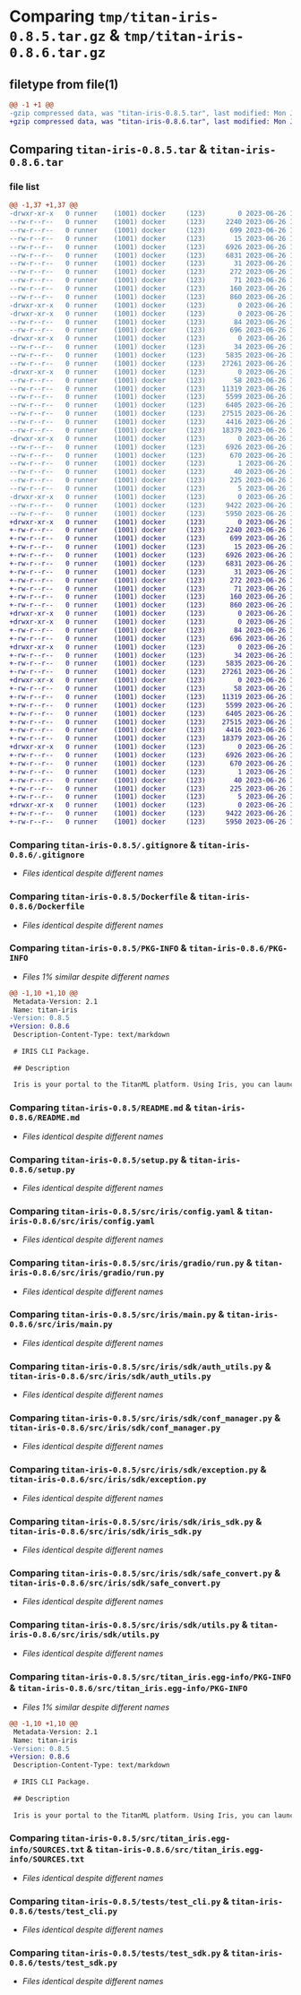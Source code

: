 # Comparing `tmp/titan-iris-0.8.5.tar.gz` & `tmp/titan-iris-0.8.6.tar.gz`

## filetype from file(1)

```diff
@@ -1 +1 @@
-gzip compressed data, was "titan-iris-0.8.5.tar", last modified: Mon Jun 26 11:36:14 2023, max compression
+gzip compressed data, was "titan-iris-0.8.6.tar", last modified: Mon Jun 26 14:56:18 2023, max compression
```

## Comparing `titan-iris-0.8.5.tar` & `titan-iris-0.8.6.tar`

### file list

```diff
@@ -1,37 +1,37 @@
-drwxr-xr-x   0 runner    (1001) docker     (123)        0 2023-06-26 11:36:14.550314 titan-iris-0.8.5/
--rw-r--r--   0 runner    (1001) docker     (123)     2240 2023-06-26 11:35:56.000000 titan-iris-0.8.5/.gitignore
--rw-r--r--   0 runner    (1001) docker     (123)      699 2023-06-26 11:35:56.000000 titan-iris-0.8.5/Dockerfile
--rw-r--r--   0 runner    (1001) docker     (123)       15 2023-06-26 11:35:56.000000 titan-iris-0.8.5/MANIFEST.in
--rw-r--r--   0 runner    (1001) docker     (123)     6926 2023-06-26 11:36:14.550314 titan-iris-0.8.5/PKG-INFO
--rw-r--r--   0 runner    (1001) docker     (123)     6831 2023-06-26 11:35:56.000000 titan-iris-0.8.5/README.md
--rw-r--r--   0 runner    (1001) docker     (123)       31 2023-06-26 11:35:56.000000 titan-iris-0.8.5/pytest.ini
--rw-r--r--   0 runner    (1001) docker     (123)      272 2023-06-26 11:35:56.000000 titan-iris-0.8.5/requirements.txt
--rw-r--r--   0 runner    (1001) docker     (123)       71 2023-06-26 11:35:56.000000 titan-iris-0.8.5/requirements_dev.txt
--rw-r--r--   0 runner    (1001) docker     (123)      160 2023-06-26 11:36:14.550314 titan-iris-0.8.5/setup.cfg
--rw-r--r--   0 runner    (1001) docker     (123)      860 2023-06-26 11:35:56.000000 titan-iris-0.8.5/setup.py
-drwxr-xr-x   0 runner    (1001) docker     (123)        0 2023-06-26 11:36:14.534314 titan-iris-0.8.5/src/
-drwxr-xr-x   0 runner    (1001) docker     (123)        0 2023-06-26 11:36:14.542314 titan-iris-0.8.5/src/iris/
--rw-r--r--   0 runner    (1001) docker     (123)       84 2023-06-26 11:35:56.000000 titan-iris-0.8.5/src/iris/__init__.py
--rw-r--r--   0 runner    (1001) docker     (123)      696 2023-06-26 11:35:56.000000 titan-iris-0.8.5/src/iris/config.yaml
-drwxr-xr-x   0 runner    (1001) docker     (123)        0 2023-06-26 11:36:14.542314 titan-iris-0.8.5/src/iris/gradio/
--rw-r--r--   0 runner    (1001) docker     (123)       34 2023-06-26 11:35:56.000000 titan-iris-0.8.5/src/iris/gradio/__init__.py
--rw-r--r--   0 runner    (1001) docker     (123)     5835 2023-06-26 11:35:56.000000 titan-iris-0.8.5/src/iris/gradio/run.py
--rw-r--r--   0 runner    (1001) docker     (123)    27261 2023-06-26 11:35:56.000000 titan-iris-0.8.5/src/iris/main.py
-drwxr-xr-x   0 runner    (1001) docker     (123)        0 2023-06-26 11:36:14.546314 titan-iris-0.8.5/src/iris/sdk/
--rw-r--r--   0 runner    (1001) docker     (123)       58 2023-06-26 11:35:56.000000 titan-iris-0.8.5/src/iris/sdk/__init__.py
--rw-r--r--   0 runner    (1001) docker     (123)    11319 2023-06-26 11:35:56.000000 titan-iris-0.8.5/src/iris/sdk/auth_utils.py
--rw-r--r--   0 runner    (1001) docker     (123)     5599 2023-06-26 11:35:56.000000 titan-iris-0.8.5/src/iris/sdk/conf_manager.py
--rw-r--r--   0 runner    (1001) docker     (123)     6405 2023-06-26 11:35:56.000000 titan-iris-0.8.5/src/iris/sdk/exception.py
--rw-r--r--   0 runner    (1001) docker     (123)    27515 2023-06-26 11:35:56.000000 titan-iris-0.8.5/src/iris/sdk/iris_sdk.py
--rw-r--r--   0 runner    (1001) docker     (123)     4416 2023-06-26 11:35:56.000000 titan-iris-0.8.5/src/iris/sdk/safe_convert.py
--rw-r--r--   0 runner    (1001) docker     (123)    18379 2023-06-26 11:35:56.000000 titan-iris-0.8.5/src/iris/sdk/utils.py
-drwxr-xr-x   0 runner    (1001) docker     (123)        0 2023-06-26 11:36:14.550314 titan-iris-0.8.5/src/titan_iris.egg-info/
--rw-r--r--   0 runner    (1001) docker     (123)     6926 2023-06-26 11:36:14.000000 titan-iris-0.8.5/src/titan_iris.egg-info/PKG-INFO
--rw-r--r--   0 runner    (1001) docker     (123)      670 2023-06-26 11:36:14.000000 titan-iris-0.8.5/src/titan_iris.egg-info/SOURCES.txt
--rw-r--r--   0 runner    (1001) docker     (123)        1 2023-06-26 11:36:14.000000 titan-iris-0.8.5/src/titan_iris.egg-info/dependency_links.txt
--rw-r--r--   0 runner    (1001) docker     (123)       40 2023-06-26 11:36:14.000000 titan-iris-0.8.5/src/titan_iris.egg-info/entry_points.txt
--rw-r--r--   0 runner    (1001) docker     (123)      225 2023-06-26 11:36:14.000000 titan-iris-0.8.5/src/titan_iris.egg-info/requires.txt
--rw-r--r--   0 runner    (1001) docker     (123)        5 2023-06-26 11:36:14.000000 titan-iris-0.8.5/src/titan_iris.egg-info/top_level.txt
-drwxr-xr-x   0 runner    (1001) docker     (123)        0 2023-06-26 11:36:14.550314 titan-iris-0.8.5/tests/
--rw-r--r--   0 runner    (1001) docker     (123)     9422 2023-06-26 11:35:56.000000 titan-iris-0.8.5/tests/test_cli.py
--rw-r--r--   0 runner    (1001) docker     (123)     5950 2023-06-26 11:35:56.000000 titan-iris-0.8.5/tests/test_sdk.py
+drwxr-xr-x   0 runner    (1001) docker     (123)        0 2023-06-26 14:56:18.738480 titan-iris-0.8.6/
+-rw-r--r--   0 runner    (1001) docker     (123)     2240 2023-06-26 14:56:01.000000 titan-iris-0.8.6/.gitignore
+-rw-r--r--   0 runner    (1001) docker     (123)      699 2023-06-26 14:56:01.000000 titan-iris-0.8.6/Dockerfile
+-rw-r--r--   0 runner    (1001) docker     (123)       15 2023-06-26 14:56:01.000000 titan-iris-0.8.6/MANIFEST.in
+-rw-r--r--   0 runner    (1001) docker     (123)     6926 2023-06-26 14:56:18.738480 titan-iris-0.8.6/PKG-INFO
+-rw-r--r--   0 runner    (1001) docker     (123)     6831 2023-06-26 14:56:01.000000 titan-iris-0.8.6/README.md
+-rw-r--r--   0 runner    (1001) docker     (123)       31 2023-06-26 14:56:01.000000 titan-iris-0.8.6/pytest.ini
+-rw-r--r--   0 runner    (1001) docker     (123)      272 2023-06-26 14:56:01.000000 titan-iris-0.8.6/requirements.txt
+-rw-r--r--   0 runner    (1001) docker     (123)       71 2023-06-26 14:56:01.000000 titan-iris-0.8.6/requirements_dev.txt
+-rw-r--r--   0 runner    (1001) docker     (123)      160 2023-06-26 14:56:18.738480 titan-iris-0.8.6/setup.cfg
+-rw-r--r--   0 runner    (1001) docker     (123)      860 2023-06-26 14:56:01.000000 titan-iris-0.8.6/setup.py
+drwxr-xr-x   0 runner    (1001) docker     (123)        0 2023-06-26 14:56:18.730480 titan-iris-0.8.6/src/
+drwxr-xr-x   0 runner    (1001) docker     (123)        0 2023-06-26 14:56:18.734480 titan-iris-0.8.6/src/iris/
+-rw-r--r--   0 runner    (1001) docker     (123)       84 2023-06-26 14:56:01.000000 titan-iris-0.8.6/src/iris/__init__.py
+-rw-r--r--   0 runner    (1001) docker     (123)      696 2023-06-26 14:56:01.000000 titan-iris-0.8.6/src/iris/config.yaml
+drwxr-xr-x   0 runner    (1001) docker     (123)        0 2023-06-26 14:56:18.734480 titan-iris-0.8.6/src/iris/gradio/
+-rw-r--r--   0 runner    (1001) docker     (123)       34 2023-06-26 14:56:01.000000 titan-iris-0.8.6/src/iris/gradio/__init__.py
+-rw-r--r--   0 runner    (1001) docker     (123)     5835 2023-06-26 14:56:01.000000 titan-iris-0.8.6/src/iris/gradio/run.py
+-rw-r--r--   0 runner    (1001) docker     (123)    27261 2023-06-26 14:56:01.000000 titan-iris-0.8.6/src/iris/main.py
+drwxr-xr-x   0 runner    (1001) docker     (123)        0 2023-06-26 14:56:18.734480 titan-iris-0.8.6/src/iris/sdk/
+-rw-r--r--   0 runner    (1001) docker     (123)       58 2023-06-26 14:56:01.000000 titan-iris-0.8.6/src/iris/sdk/__init__.py
+-rw-r--r--   0 runner    (1001) docker     (123)    11319 2023-06-26 14:56:01.000000 titan-iris-0.8.6/src/iris/sdk/auth_utils.py
+-rw-r--r--   0 runner    (1001) docker     (123)     5599 2023-06-26 14:56:01.000000 titan-iris-0.8.6/src/iris/sdk/conf_manager.py
+-rw-r--r--   0 runner    (1001) docker     (123)     6405 2023-06-26 14:56:01.000000 titan-iris-0.8.6/src/iris/sdk/exception.py
+-rw-r--r--   0 runner    (1001) docker     (123)    27515 2023-06-26 14:56:01.000000 titan-iris-0.8.6/src/iris/sdk/iris_sdk.py
+-rw-r--r--   0 runner    (1001) docker     (123)     4416 2023-06-26 14:56:01.000000 titan-iris-0.8.6/src/iris/sdk/safe_convert.py
+-rw-r--r--   0 runner    (1001) docker     (123)    18379 2023-06-26 14:56:01.000000 titan-iris-0.8.6/src/iris/sdk/utils.py
+drwxr-xr-x   0 runner    (1001) docker     (123)        0 2023-06-26 14:56:18.734480 titan-iris-0.8.6/src/titan_iris.egg-info/
+-rw-r--r--   0 runner    (1001) docker     (123)     6926 2023-06-26 14:56:18.000000 titan-iris-0.8.6/src/titan_iris.egg-info/PKG-INFO
+-rw-r--r--   0 runner    (1001) docker     (123)      670 2023-06-26 14:56:18.000000 titan-iris-0.8.6/src/titan_iris.egg-info/SOURCES.txt
+-rw-r--r--   0 runner    (1001) docker     (123)        1 2023-06-26 14:56:18.000000 titan-iris-0.8.6/src/titan_iris.egg-info/dependency_links.txt
+-rw-r--r--   0 runner    (1001) docker     (123)       40 2023-06-26 14:56:18.000000 titan-iris-0.8.6/src/titan_iris.egg-info/entry_points.txt
+-rw-r--r--   0 runner    (1001) docker     (123)      225 2023-06-26 14:56:18.000000 titan-iris-0.8.6/src/titan_iris.egg-info/requires.txt
+-rw-r--r--   0 runner    (1001) docker     (123)        5 2023-06-26 14:56:18.000000 titan-iris-0.8.6/src/titan_iris.egg-info/top_level.txt
+drwxr-xr-x   0 runner    (1001) docker     (123)        0 2023-06-26 14:56:18.738480 titan-iris-0.8.6/tests/
+-rw-r--r--   0 runner    (1001) docker     (123)     9422 2023-06-26 14:56:01.000000 titan-iris-0.8.6/tests/test_cli.py
+-rw-r--r--   0 runner    (1001) docker     (123)     5950 2023-06-26 14:56:01.000000 titan-iris-0.8.6/tests/test_sdk.py
```

### Comparing `titan-iris-0.8.5/.gitignore` & `titan-iris-0.8.6/.gitignore`

 * *Files identical despite different names*

### Comparing `titan-iris-0.8.5/Dockerfile` & `titan-iris-0.8.6/Dockerfile`

 * *Files identical despite different names*

### Comparing `titan-iris-0.8.5/PKG-INFO` & `titan-iris-0.8.6/PKG-INFO`

 * *Files 1% similar despite different names*

```diff
@@ -1,10 +1,10 @@
 Metadata-Version: 2.1
 Name: titan-iris
-Version: 0.8.5
+Version: 0.8.6
 Description-Content-Type: text/markdown
 
 # IRIS CLI Package.
 
 ## Description
 
 Iris is your portal to the TitanML platform. Using Iris, you can launch jobs to run on TitanML servers, run your own models and datasets through our compression algorithms, and explore and download the optimised models from the Titan Store.
```

### Comparing `titan-iris-0.8.5/README.md` & `titan-iris-0.8.6/README.md`

 * *Files identical despite different names*

### Comparing `titan-iris-0.8.5/setup.py` & `titan-iris-0.8.6/setup.py`

 * *Files identical despite different names*

### Comparing `titan-iris-0.8.5/src/iris/config.yaml` & `titan-iris-0.8.6/src/iris/config.yaml`

 * *Files identical despite different names*

### Comparing `titan-iris-0.8.5/src/iris/gradio/run.py` & `titan-iris-0.8.6/src/iris/gradio/run.py`

 * *Files identical despite different names*

### Comparing `titan-iris-0.8.5/src/iris/main.py` & `titan-iris-0.8.6/src/iris/main.py`

 * *Files identical despite different names*

### Comparing `titan-iris-0.8.5/src/iris/sdk/auth_utils.py` & `titan-iris-0.8.6/src/iris/sdk/auth_utils.py`

 * *Files identical despite different names*

### Comparing `titan-iris-0.8.5/src/iris/sdk/conf_manager.py` & `titan-iris-0.8.6/src/iris/sdk/conf_manager.py`

 * *Files identical despite different names*

### Comparing `titan-iris-0.8.5/src/iris/sdk/exception.py` & `titan-iris-0.8.6/src/iris/sdk/exception.py`

 * *Files identical despite different names*

### Comparing `titan-iris-0.8.5/src/iris/sdk/iris_sdk.py` & `titan-iris-0.8.6/src/iris/sdk/iris_sdk.py`

 * *Files identical despite different names*

### Comparing `titan-iris-0.8.5/src/iris/sdk/safe_convert.py` & `titan-iris-0.8.6/src/iris/sdk/safe_convert.py`

 * *Files identical despite different names*

### Comparing `titan-iris-0.8.5/src/iris/sdk/utils.py` & `titan-iris-0.8.6/src/iris/sdk/utils.py`

 * *Files identical despite different names*

### Comparing `titan-iris-0.8.5/src/titan_iris.egg-info/PKG-INFO` & `titan-iris-0.8.6/src/titan_iris.egg-info/PKG-INFO`

 * *Files 1% similar despite different names*

```diff
@@ -1,10 +1,10 @@
 Metadata-Version: 2.1
 Name: titan-iris
-Version: 0.8.5
+Version: 0.8.6
 Description-Content-Type: text/markdown
 
 # IRIS CLI Package.
 
 ## Description
 
 Iris is your portal to the TitanML platform. Using Iris, you can launch jobs to run on TitanML servers, run your own models and datasets through our compression algorithms, and explore and download the optimised models from the Titan Store.
```

### Comparing `titan-iris-0.8.5/src/titan_iris.egg-info/SOURCES.txt` & `titan-iris-0.8.6/src/titan_iris.egg-info/SOURCES.txt`

 * *Files identical despite different names*

### Comparing `titan-iris-0.8.5/tests/test_cli.py` & `titan-iris-0.8.6/tests/test_cli.py`

 * *Files identical despite different names*

### Comparing `titan-iris-0.8.5/tests/test_sdk.py` & `titan-iris-0.8.6/tests/test_sdk.py`

 * *Files identical despite different names*

